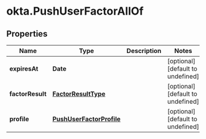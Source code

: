 # okta.PushUserFactorAllOf

## Properties

Name | Type | Description | Notes
------------ | ------------- | ------------- | -------------
**expiresAt** | **Date** |  | [optional] [default to undefined]
**factorResult** | [**FactorResultType**](FactorResultType.md) |  | [optional] [default to undefined]
**profile** | [**PushUserFactorProfile**](PushUserFactorProfile.md) |  | [optional] [default to undefined]

